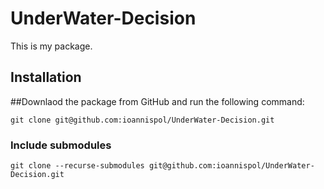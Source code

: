 # UnderWater-Decision

This is my package.

## Installation


 ##Downlaod the package from GitHub and run the following command:

```git clone git@github.com:ioannispol/UnderWater-Decision.git```
### Include submodules

```git clone --recurse-submodules git@github.com:ioannispol/UnderWater-Decision.git```
